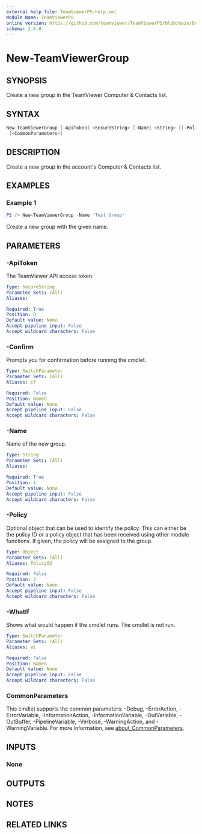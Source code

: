 ```yaml
---
external help file: TeamViewerPS-help.xml
Module Name: TeamViewerPS
online version: https://github.com/teamviewer/TeamViewerPS/blob/main/Docs/Help/New-TeamViewerGroup.md
schema: 2.0.0
---
```


# New-TeamViewerGroup

## SYNOPSIS

Create a new group in the TeamViewer Computer & Contacts list.

## SYNTAX

```powershell
New-TeamViewerGroup [-ApiToken] <SecureString> [-Name] <String> [[-Policy] <Object>] [-WhatIf] [-Confirm]
 [<CommonParameters>]
```

## DESCRIPTION

Create a new group in the account's Computer & Contacts list.

## EXAMPLES

### Example 1

```powershell
PS /> New-TeamViewerGroup -Name 'Test Group'
```

Create a new group with the given name.

## PARAMETERS

### -ApiToken

The TeamViewer API access token.

```yaml
Type: SecureString
Parameter Sets: (All)
Aliases:

Required: True
Position: 0
Default value: None
Accept pipeline input: False
Accept wildcard characters: False
```

### -Confirm

Prompts you for confirmation before running the cmdlet.

```yaml
Type: SwitchParameter
Parameter Sets: (All)
Aliases: cf

Required: False
Position: Named
Default value: None
Accept pipeline input: False
Accept wildcard characters: False
```

### -Name

Name of the new group.

```yaml
Type: String
Parameter Sets: (All)
Aliases:

Required: True
Position: 1
Default value: None
Accept pipeline input: False
Accept wildcard characters: False
```

### -Policy

Optional object that can be used to identify the policy.
This can either be the policy ID or a policy object that has been received using
other module functions.
If given, the policy will be assigned to the group.

```yaml
Type: Object
Parameter Sets: (All)
Aliases: PolicyId

Required: False
Position: 2
Default value: None
Accept pipeline input: False
Accept wildcard characters: False
```

### -WhatIf

Shows what would happen if the cmdlet runs.
The cmdlet is not run.

```yaml
Type: SwitchParameter
Parameter Sets: (All)
Aliases: wi

Required: False
Position: Named
Default value: None
Accept pipeline input: False
Accept wildcard characters: False
```

### CommonParameters

This cmdlet supports the common parameters: -Debug, -ErrorAction, -ErrorVariable, -InformationAction, -InformationVariable, -OutVariable, -OutBuffer, -PipelineVariable, -Verbose, -WarningAction, and -WarningVariable. For more information, see [about_CommonParameters](http://go.microsoft.com/fwlink/?LinkID=113216).

## INPUTS

### None

## OUTPUTS

## NOTES

## RELATED LINKS
